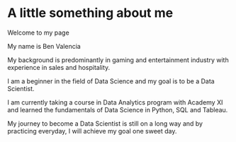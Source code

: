 # A little something about me
Welcome to my page

My name is Ben Valencia 

My background is predominantly in gaming and entertainment industry with experience in sales and hospitality.

I am a beginner in the field of Data Science and my goal is to be a Data Scientist. 

I am currently taking a course in Data Analytics program with Academy XI and learned the fundamentals of Data Science in Python, SQL and Tableau. 

My journey to become a Data Scientist is still on a long way and by practicing everyday, I will achieve my goal one sweet day.







